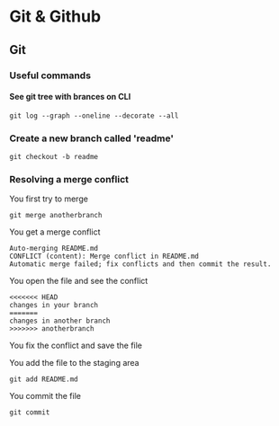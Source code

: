 # Git & Github 

## Git 

### Useful commands 

#### See git tree with brances on CLI 

```
git log --graph --oneline --decorate --all
```

### Create a new branch called 'readme'

```
git checkout -b readme
```

### Resolving a merge conflict 

You first try to merge
```
git merge anotherbranch
```

You get a merge conflict
```
Auto-merging README.md
CONFLICT (content): Merge conflict in README.md
Automatic merge failed; fix conflicts and then commit the result.
```

You open the file and see the conflict
```
<<<<<<< HEAD
changes in your branch 
=======
changes in another branch
>>>>>>> anotherbranch
```

You fix the conflict and save the file

You add the file to the staging area
```
git add README.md
```

You commit the file
```
git commit
```
